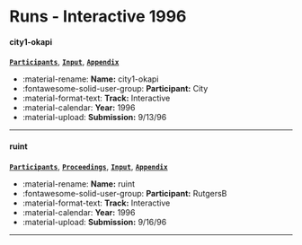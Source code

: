 # Runs - Interactive 1996 

#### city1-okapi 
[**`Participants`**](./participants.md#city), [**`Input`**](https://trec.nist.gov/results/trec5/trec5.results.input/tracks/interactive/input.city1-okapi.gz), [**`Appendix`**](https://trec.nist.gov/pubs/trec5/appendices/A/notebook.page.city.ps.gz) 

- :material-rename: **Name:** city1-okapi 
- :fontawesome-solid-user-group: **Participant:** City 
- :material-format-text: **Track:** Interactive 
- :material-calendar: **Year:** 1996 
- :material-upload: **Submission:** 9/13/96 

---
#### ruint 
[**`Participants`**](./participants.md#rutgersb), [**`Proceedings`**](./proceedings.md#rutgers-interactive-track-at-trec-5), [**`Input`**](https://trec.nist.gov/results/trec5/trec5.results.input/tracks/interactive/input.ruint.gz), [**`Appendix`**](https://trec.nist.gov/pubs/trec5/appendices/A/notebook.page.rutgers.ps.gz) 

- :material-rename: **Name:** ruint 
- :fontawesome-solid-user-group: **Participant:** RutgersB 
- :material-format-text: **Track:** Interactive 
- :material-calendar: **Year:** 1996 
- :material-upload: **Submission:** 9/16/96 

---
